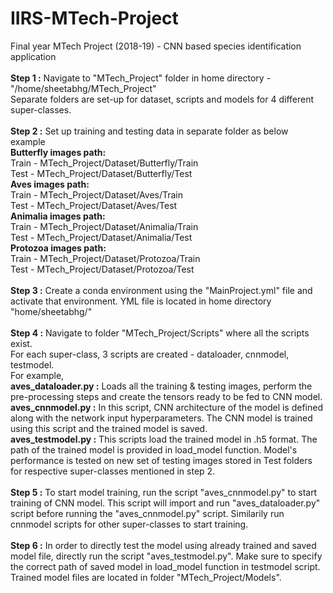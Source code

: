 # IIRS-MTech-Project
Final year MTech Project (2018-19) - CNN based species identification application
<br/>
<br/>
<b>Step 1 :</b> Navigate to "MTech_Project" folder in home directory - "/home/sheetabhg/MTech_Project"<br/>
Separate folders are set-up for dataset, scripts and models for 4 different super-classes.<br/>
<br/>
<b>Step 2 :</b> Set up training and testing data in separate folder as below example <br />
<b>Butterfly images path:</b><br/>
Train - MTech_Project/Dataset/Butterfly/Train <br/>
Test - MTech_Project/Dataset/Butterfly/Test <br/>
<b>Aves images path:</b><br/>
Train - MTech_Project/Dataset/Aves/Train <br/>
Test - MTech_Project/Dataset/Aves/Test <br/>
<b>Animalia images path:</b><br/>
Train - MTech_Project/Dataset/Animalia/Train <br/>
Test - MTech_Project/Dataset/Animalia/Test <br/>
<b>Protozoa images path:</b><br/>
Train - MTech_Project/Dataset/Protozoa/Train <br/>
Test - MTech_Project/Dataset/Protozoa/Test <br/>
<br />
<b>Step 3 :</b> Create a conda environment using the "MainProject.yml" file and activate that environment. YML file is located in home directory "home/sheetabhg/"  <br/>
<br/>
<b>Step 4 :</b> Navigate to folder "MTech_Project/Scripts" where all the scripts exist. <br/>
For each super-class, 3 scripts are created - dataloader, cnnmodel, testmodel. <br/>
For example, <br/> 
<b>aves_dataloader.py :</b> Loads all the training & testing images, perform the pre-processing steps and create the tensors ready to be fed to CNN model. <br/>
<b>aves_cnnmodel.py :</b> In this script, CNN architecture of the model is defined along with the network input hyperparameters. The CNN model is trained using this script and the trained model is saved. <br/>
<b>aves_testmodel.py :</b> This scripts load the trained model in .h5 format. The path of the trained model is provided in load_model function. Model's performance is tested on new set of testing images stored in Test folders for respective super-classes mentioned in step 2. <br/> 
<br/>
<b>Step 5 :</b>  To start model training, run the script "aves_cnnmodel.py" to start training of CNN model. This script will import and run "aves_dataloader.py" script before running the "aves_cnnmodel.py" script. Similarily run cnnmodel scripts for other super-classes to start training.<br/> 
<br/>
<b>Step 6 :</b> In order to directly test the model using already trained and saved model file, directly run the script "aves_testmodel.py". Make sure to specify the correct path of saved model in load_model function in testmodel script. <br/>
Trained model files are located in folder "MTech_Project/Models".
<br/>

